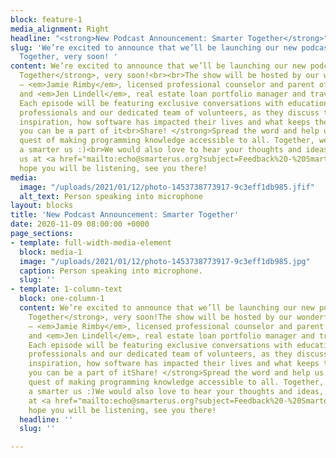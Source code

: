```yaml
---
block: feature-1
media_alignment: Right
headline: "<strong>New Podcast Announcement: Smarter Together</strong>"
slug: 'We’re excited to announce that we’ll be launching our new podcast, Smarter
  Together, very soon! '
content: We’re excited to announce that we’ll be launching our new podcast, <strong>Smarter
  Together</strong>, very soon!<br><br>The show will be hosted by our wonderful volunteers
  — <em>Jamie Rimby</em>, licensed professional counselor and parent of a K-12 student,
  and <em>Jen Lindell</em>, real estate loan portfolio manager and travel enthusiast.
  Each episode will be featuring exclusive conversations with educationists, industry
  professionals and our dedicated team of volunteers, as they discuss their journey,
  inspiration, how software has impacted their lives and what keeps them up at night.<br><br><strong>How
  you can be a part of it<br>Share! </strong>Spread the word and help us out in our
  quest of making programming knowledge accessible to all. Together, we can build
  a smarter us :)<br>We would also love to hear your thoughts and ideas, write to
  us at <a href="mailto:echo@smarterus.org?subject=Feedback%20-%20Smarter%20Together">echo@smarterus.org</a>.<br>We
  hope you will be listening, see you there!
media:
  image: "/uploads/2021/01/12/photo-1453738773917-9c3eff1db985.jfif"
  alt_text: Person speaking into microphone
layout: blocks
title: 'New Podcast Announcement: Smarter Together'
date: 2020-11-09 08:00:00 +0000
page_sections:
- template: full-width-media-element
  block: media-1
  image: "/uploads/2021/01/12/photo-1453738773917-9c3eff1db985.jpg"
  caption: Person speaking into microphone.
  slug: ''
- template: 1-column-text
  block: one-column-1
  content: We’re excited to announce that we’ll be launching our new podcast, <strong>Smarter
    Together</strong>, very soon!The show will be hosted by our wonderful volunteers
    — <em>Jamie Rimby</em>, licensed professional counselor and parent of a K-12 student,
    and <em>Jen Lindell</em>, real estate loan portfolio manager and travel enthusiast.
    Each episode will be featuring exclusive conversations with educationists, industry
    professionals and our dedicated team of volunteers, as they discuss their journey,
    inspiration, how software has impacted their lives and what keeps them up at night.<strong>How
    you can be a part of itShare! </strong>Spread the word and help us out in our
    quest of making programming knowledge accessible to all. Together, we can build
    a smarter us :)We would also love to hear your thoughts and ideas, write to us
    at <a href="mailto:echo@smarterus.org?subject=Feedback%20-%20Smarter%20Together">echo@smarterus.org</a>.We
    hope you will be listening, see you there!
  headline: ''
  slug: ''

---
```

